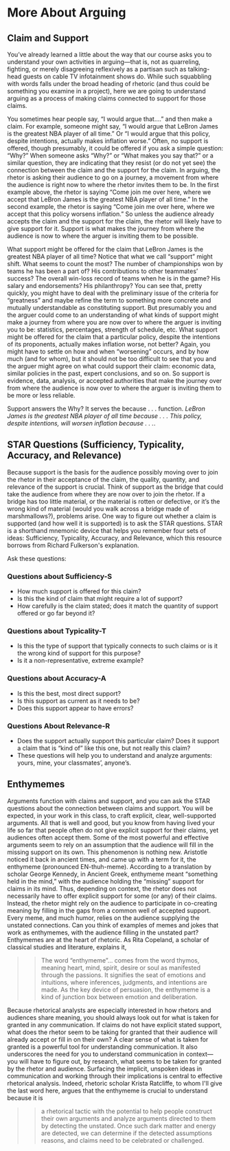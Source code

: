 # More About Arguing
## Claim and Support
You’ve already learned a little about the way that our course asks you to understand your own activities in arguing—that is, not as quarreling, fighting, or merely disagreeing reflexively as a partisan such as talking-head guests on cable TV infotainment shows do. While such squabbling with words falls under the broad heading of rhetoric (and thus could be something you examine in a project), here we are going to understand arguing as a process of making claims connected to support for those claims.

You sometimes hear people say, “I would argue that….” and then make a claim. For example, someone might say, “I would argue that LeBron James is the greatest NBA player of all time.” Or “I would argue that this policy, despite intentions, actually makes inflation worse.” Often, no support is offered, though presumably, it could be offered if you ask a simple question: “Why?” When someone asks “Why?” or “What makes you say that?” or a similar question, they are indicating that they resist (or do not yet see) the connection between the claim and the support for the claim. In arguing, the rhetor is asking their audience to go on a journey, a movement from where the audience is right now to where the rhetor invites them to be. In the first example above, the rhetor is saying “Come join me over here, where we accept that LeBron James is the greatest NBA player of all time.” In the second example, the rhetor is saying “Come join me over here, where we accept that this policy worsens inflation.” So unless the audience already accepts the claim and the support for the claim, the rhetor will likely have to give support for it. Support is what makes the journey from where the audience is now to where the arguer is inviting them to be possible.

What support might be offered for the claim that LeBron James is the greatest NBA player of all time? Notice that what we call “support” might shift. What seems to count the most? The number of championships won by teams he has been a part of? His contributions to other teammates’ success? The overall win-loss record of teams when he is in the game? His salary and endorsements? His philanthropy? You can see that, pretty quickly, you might have to deal with the preliminary issue of the criteria for “greatness” and maybe refine the term to something more concrete and mutually understandable as constituting support. But presumably you and the arguer could come to an understanding of what kinds of support might make a journey from where you are now over to where the arguer is inviting you to be: statistics, percentages, strength of schedule, etc.
What support might be offered for the claim that a particular policy, despite the intentions of its proponents, actually makes inflation worse, not better? Again, you might have to settle on how and when “worsening” occurs, and by how much (and for whom), but it should not be too difficult to see that you and the arguer might agree on what could support their claim: economic data, similar policies in the past, expert conclusions, and so on. So support is evidence, data, analysis, or accepted authorities that make the journey over from where the audience is now over to where the arguer is inviting them to be more or less reliable. 

Support answers the Why? It serves the because . . . function. *LeBron James is the greatest NBA player of all time because . . .* *This policy, despite intentions, will worsen inflation because . . .*.

## STAR Questions (Sufficiency, Typicality, Accuracy, and Relevance)
Because support is the basis for the audience possibly moving over to join the rhetor in their acceptance of the claim, the quality, quantity, and relevance of the support is crucial. Think of support as the bridge that could take the audience from where they are now over to join the rhetor. If a bridge has too little material, or the material is rotten or defective, or it’s the wrong kind of material (would you walk across a bridge made of marshmallows?), problems arise. One way to figure out whether a claim is supported (and how well it is supported) is to ask the STAR questions. STAR is a shorthand mnemonic device that helps you remember four sets of ideas: Sufficiency, Typicality, Accuracy, and Relevance, which this resource borrows from Richard Fulkerson's explanation.

Ask these questions:

### Questions about Sufficiency-S
* How much support is offered for this claim?
* Is this the kind of claim that might require a lot of support?
* How carefully is the claim stated; does it match the quantity of support offered or go far beyond it?
### Questions about Typicality-T
* Is this the type of support that typically connects to such claims or is it the wrong kind of support for this purpose?
* Is it a non-representative, extreme example?
### Questions about Accuracy-A
* Is this the best, most direct support?
* Is this support as current as it needs to be?
* Does this support appear to have errors?
### Questions About Relevance-R
* Does the support actually support this particular claim? Does it support a claim that is “kind of” like this one, but not really this claim?
* These questions will help you to understand and analyze arguments: yours, mine, your classmates’, anyone’s.

## Enthymemes
Arguments function with claims and support, and you can ask the STAR questions about the connection between claims and support. You will be expected, in your work in this class, to craft explicit, clear, well-supported arguments. All that is well and good, but you know from having lived your life so far that people often do not give explicit support for their claims, yet audiences often accept them. Some of the most powerful and effective arguments seem to rely on an assumption that the audience will fill in the missing support on its own.
This phenomenon is nothing new. Aristotle noticed it back in ancient times, and came up with a term for it, the enthymeme (pronounced EN-thuh-meme). According to a translation by scholar George Kennedy, in Ancient Greek, enthymeme meant “something held in the mind,” with the audience holding the “missing” support for claims in its mind. Thus, depending on context, the rhetor does not necessarily have to offer explicit support for some (or any) of their claims. Instead, the rhetor might rely on the audience to participate in co-creating meaning by filling in the gaps from a common well of accepted support.
Every meme, and much humor, relies on the audience supplying the unstated connections. Can you think of examples of memes and jokes that work as enthymemes, with the audience filling in the unstated part? Enthymemes are at the heart of rhetoric. As Rita Copeland, a scholar of classical studies and literature, explains it,

>> The word “enthymeme”… comes from the word thymos, meaning heart, mind, spirit, desire or soul as manifested through the passions. It signifies the seat of emotions and intuitions, where inferences, judgments, and intentions are made. As the key device of persuasion, the enthymeme is a kind of junction box between emotion and deliberation.

Because rhetorical analysts are especially interested in how rhetors and audiences share meaning, you should always look out for what is taken for granted in any communication.
If claims do not have explicit stated support, what does the rhetor seem to be taking for granted that their audience will already accept or fill in on their own? A clear sense of what is taken for granted is a powerful tool for understanding communication. It also underscores the need for you to understand communication in context—you will have to figure out, by research, what seems to be taken for granted by the rhetor and audience. Surfacing the implicit, unspoken ideas in communication and working through their implications is central to effective rhetorical analysis. Indeed, rhetoric scholar Krista Ratcliffe, to whom I'll give the last word here, argues that the enthymeme is crucial to understand because it is

>> a rhetorical tactic with the potential to help people construct their own arguments and analyze arguments directed to them by detecting the unstated. Once such dark matter and energy are detected, we can determine if the detected assumptions reasons, and claims need to be celebrated or challenged.


